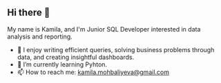 ## Hi there 👋

My name is Kamila, and I'm Junior SQL Developer interested in data analysis and reporting.
- 🔭 I enjoy writing efficient queries, solving business problems through data, and creating insightful dashboards.
- 🌱 I’m currently learning Pyhton.
- 📫 How to reach me: kamila.mohbaliyeva@gmail.com


<!--
**kamila-mohbaliyeva/kamila-mohbaliyeva** is a ✨ _special_ ✨ repository because its `README.md` (this file) appears on your GitHub profile.

Here are some ideas to get you started:

- 🔭 I’m currently working on ...
- 🌱 I’m currently learning ...
- 👯 I’m looking to collaborate on ...
- 🤔 I’m looking for help with ...
- 💬 Ask me about ...
- 📫 How to reach me: ...
- 😄 Pronouns: ...
- ⚡ Fun fact: ...
-->
